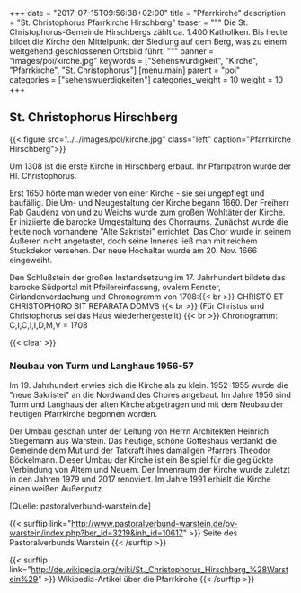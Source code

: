 +++
date = "2017-07-15T09:56:38+02:00"
title = "Pfarrkirche"
description = "St. Christophorus Pfarrkirche Hirschberg"
teaser = """
Die St. Christophorus-Gemeinde Hirschbergs zählt ca. 1.400 Katholiken. Bis heute bildet die Kirche den Mittelpunkt der Siedlung auf dem Berg, was zu einem weitgehend geschlossenen Ortsbild führt.
"""
banner = "images/poi/kirche.jpg"
keywords = ["Sehenswürdigkeit", "Kirche", "Pfarrkirche", "St. Christophorus"]
[menu.main]
    parent = "poi"    
categories = ["sehenswuerdigkeiten"]
categories_weight = 10
weight = 10
+++

## St. Christophorus Hirschberg

{{< figure src="../../images/poi/kirche.jpg" class="left" caption="Pfarrkirche Hirschberg">}}

Um 1308 ist die erste Kirche in Hirschberg erbaut. Ihr Pfarrpatron wurde der Hl. Christophorus.

Erst 1650 hörte man wieder von einer Kirche - sie sei ungepflegt und baufällig. Die Um- und Neugestaltung der Kirche begann 1660. Der Freiherr Rab Gaudenz von und zu Weichs wurde zum großen Wohltäter der Kirche. Er iniziierte die barocke Umgestaltung des Chorraums. Zunächst wurde die heute noch vorhandene "Alte Sakristei" errichtet. Das Chor wurde in seinem Äußeren nicht angetastet, doch seine Inneres ließ man mit reichem Stuckdekor versehen. Der neue Hochaltar wurde am 20. Nov. 1666 eingeweiht.

Den Schlußstein der großen Instandsetzung im 17. Jahrhundert bildete das barocke Südportal mit Pfeilereinfassung, ovalem Fenster, Girlandenverdachung und Chronogramm von 1708:{{< br >}}
CHRISTO ET CHRISTOPHORO SIT REPARATA DOMVS {{< br >}}
(Für Christus und Christophorus sei das Haus wiederhergestellt) {{< br >}}
Chronogramm: C,I,C,I,I,D,M,V = 1708

{{< clear >}}

### Neubau von Turm und Langhaus 1956-57

Im 19. Jahrhundert erwies sich die Kirche als zu klein. 1952-1955 wurde die "neue Sakristei" an die Nordwand des Chores angebaut. Im Jahre 1956 sind Turm und Langhaus der alten Kirche abgetragen und mit dem Neubau der heutigen Pfarrkirche begonnen worden.

Der Umbau geschah unter der Leitung von Herrn Architekten Heinrich Stiegemann aus Warstein. Das heutige, schöne Gotteshaus verdankt die Gemeinde dem Mut und der Tatkraft ihres damaligen Pfarrers Theodor Böckelmann. Dieser Umbau der Kirche ist ein Beispiel für die geglückte Verbindung von Altem und Neuem. Der Innenraum der Kirche wurde zuletzt in den Jahren 1979 und 2017 renoviert. Im Jahre 1991 erhielt die Kirche einen weißen Außenputz.

[Quelle: pastoralverbund-warstein.de]

{{< surftip link="http://www.pastoralverbund-warstein.de/pv-warstein/index.php?ber_id=3219&inh_id=10617" >}}
 Seite des Pastoralverbunds Warstein
{{< /surftip >}}

{{< surftip link="http://de.wikipedia.org/wiki/St._Christophorus_Hirschberg_%28Warstein%29" >}}
 Wikipedia-Artikel über die Pfarrkirche
{{< /surftip >}}